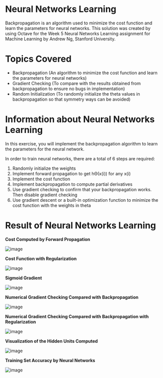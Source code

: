 # Neural Networks Learning
Backpropagation is an algorithm used to minimize the cost function and learn the parameters for neural networks. This solution was created by using Octave for the Week 5 Neural Networks Learning assignment for Machine Learning by Andrew Ng, Stanford University. 

# Topics Covered 
- Backpropagation (An algorithm to minimize the cost function and learn the parameters for neural networks) 
- Gradient Checking (To compare with the results obtained from backpropagation to ensure no bugs in implementation) 
- Random Initialization (To randomly initialize the theta values in backpropagation so that symmetry ways can be avoided)

# Information about Neural Networks Learning 
In this exercise, you will implement the backpropagation algorithm to learn the parameters for the neural network.

In order to train neural networks, there are a total of 6 steps are required: 
1) Randomly initialize the weights
2) Implement forward propagation to get hΘ(x(i)) for any x(i)
3) Implement the cost function
4) Implement backpropagation to compute partial derivatives
5) Use gradient checking to confirm that your backpropagation works. Then disable gradient checking
6) Use gradient descent or a built-in optimization function to minimize the cost function with the weights in theta

# Result of Neural Networks Learning  
**Cost Computed by Forward Propagation**

![image](https://user-images.githubusercontent.com/95561298/184211651-12bca622-55e1-4b48-921b-ac6db94e8d2d.png)

**Cost Function with Regularization**

![image](https://user-images.githubusercontent.com/95561298/184211826-b6c10983-bdd1-40e1-971f-f90dee94c330.png)

**Sigmoid Gradient**

![image](https://user-images.githubusercontent.com/95561298/184211972-4c9d8d51-3696-485c-a759-d73de5349ec2.png)

**Numerical Gradient Checking Compared with Backpropagation**

![image](https://user-images.githubusercontent.com/95561298/184212543-7afb6479-a216-41ce-8b99-1f1864993384.png)

**Numerical Gradient Checking Compared with Backpropagation with Regularization**

![image](https://user-images.githubusercontent.com/95561298/184212778-5ccbdff4-cd17-4bd8-ae1a-c769eccbcb55.png)

**Visualization of the Hidden Units Computed**

![image](https://user-images.githubusercontent.com/95561298/184214047-2c2ab71a-f4b2-422c-bedb-bad6a328dabb.png)

**Training Set Accuracy by Neural Networks**

![image](https://user-images.githubusercontent.com/95561298/184213012-b783fe7a-5931-43c4-bb79-0aa1d3a2005e.png)

